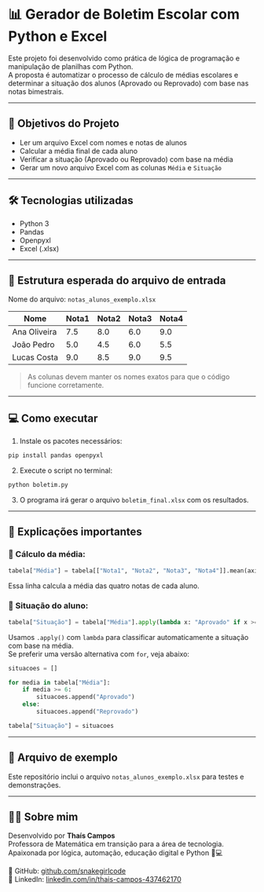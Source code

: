 
# 📊 Gerador de Boletim Escolar com Python e Excel

Este projeto foi desenvolvido como prática de lógica de programação e manipulação de planilhas com Python.  
A proposta é automatizar o processo de cálculo de médias escolares e determinar a situação dos alunos (Aprovado ou Reprovado) com base nas notas bimestrais.

---

## 🧠 Objetivos do Projeto

- Ler um arquivo Excel com nomes e notas de alunos
- Calcular a média final de cada aluno
- Verificar a situação (Aprovado ou Reprovado) com base na média
- Gerar um novo arquivo Excel com as colunas `Média` e `Situação`

---

## 🛠 Tecnologias utilizadas

- Python 3
- Pandas
- Openpyxl
- Excel (.xlsx)

---

## 📁 Estrutura esperada do arquivo de entrada

Nome do arquivo: `notas_alunos_exemplo.xlsx`

| Nome         | Nota1 | Nota2 | Nota3 | Nota4 |
|--------------|-------|-------|-------|-------|
| Ana Oliveira | 7.5   | 8.0   | 6.0   | 9.0   |
| João Pedro   | 5.0   | 4.5   | 6.0   | 5.5   |
| Lucas Costa  | 9.0   | 8.5   | 9.0   | 9.5   |

> As colunas devem manter os nomes exatos para que o código funcione corretamente.

---

## 💻 Como executar

1. Instale os pacotes necessários:

```bash
pip install pandas openpyxl
```

2. Execute o script no terminal:

```bash
python boletim.py
```

3. O programa irá gerar o arquivo `boletim_final.xlsx` com os resultados.

---

## 📝 Explicações importantes

### 📌 Cálculo da média:

```python
tabela["Média"] = tabela[["Nota1", "Nota2", "Nota3", "Nota4"]].mean(axis=1)
```

Essa linha calcula a média das quatro notas de cada aluno.

### 📌 Situação do aluno:

```python
tabela["Situação"] = tabela["Média"].apply(lambda x: "Aprovado" if x >= 6 else "Reprovado")
```

Usamos `.apply()` com `lambda` para classificar automaticamente a situação com base na média.  
Se preferir uma versão alternativa com `for`, veja abaixo:

```python
situacoes = []

for media in tabela["Média"]:
    if media >= 6:
        situacoes.append("Aprovado")
    else:
        situacoes.append("Reprovado")

tabela["Situação"] = situacoes
```

---

## 📎 Arquivo de exemplo

Este repositório inclui o arquivo `notas_alunos_exemplo.xlsx` para testes e demonstrações.

---

## 👩‍💻 Sobre mim

Desenvolvido por **Thaís Campos**  
Professora de Matemática em transição para a área de tecnologia.  
Apaixonada por lógica, automação, educação digital e Python 🐍💻

🔗 GitHub: [github.com/snakegirlcode](https://github.com/snakegirlcode)  
🔗 LinkedIn: [linkedin.com/in/thais-campos-437462170](https://www.linkedin.com/in/thais-campos-437462170)
